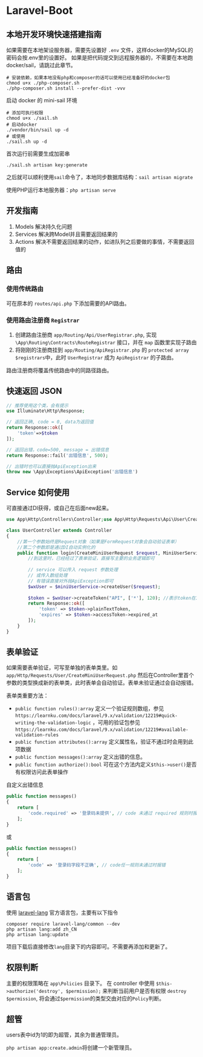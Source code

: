 # Laravel-Boot

## 本地开发环境快速搭建指南

如果需要在本地架设服务器，需要先设置好 `.env` 文件，这样docker的MySQL的密码会按.env里的设置好。
如果是把代码提交到远程服务器的，不需要在本地跑docker/sail，请跳过此章节。

```shell
# 安装依赖，如果本地没有php和composer的话可以使用已经准备好的docker包
chmod u+x ./php-composer.sh
./php-composer.sh install --prefer-dist -vvv
```

启动 docker 的 mini-sail 环境
```shell
# 添加可执行权限
chmod u+x ./sail.sh
# 启动docker
./vendor/bin/sail up -d
# 或使用
./sail.sh up -d
```

首次运行前需要生成加密串

```shell
./sail.sh artisan key:generate
```

之后就可以顺利使用`sail`命令了，本地同步数据库结构：`sail artisan migrate`

使用PHP运行本地服务器：`php artisan serve`

## 开发指南

1. Models 解决持久化问题
2. Services 解决跨Model并且需要返回结果的
3. Actions 解决不需要返回结果的动作，如进队列之后要做的事情，不需要返回值的

## 路由

### 使用传统路由

可在原本的 `routes/api.php` 下添加需要的API路由。

### 使用路由注册商 `Registrar`

1. 创建路由注册商 `app/Routing/Api/UserRegistrar.php`, 实现 `\App\Routing\Contracts\RouteRegistrar` 接口，并在 `map` 函数里实现子路由
2. 将刚刚的注册商挂到 `app/Routing/ApiRegistrar.php` 的 `protected array $registrars`中，此时 `UserRegistrar` 成为 `ApiRegistrar` 的子路由。

路由注册商将覆盖传统路由中的同路径路由。

## 快速返回 JSON

```php
// 推荐使用这个类，会有提示
use Illuminate\Http\Response;

// 返回正确, code = 0, data为返回值
return Response::ok([
    'token'=>$token
]);

// 返回出错，code=500, message = 出错信息
return Response::fail('出错信息', 500);

// 出错时也可以直接抛ApiException出来
throw new \App\Exceptions\ApiException('出错信息')
```

## Service 如何使用

可直接通过DI获得，或自己在后面new起来。

```php
use App\Http\Controllers\Controller;use App\Http\Requests\Api\User\CreateMiniUserRequest;use App\Services\MiniUserService;use Illuminate\Http\Response;

class UserController extends Controller
{
    //第一个参数始终是Request对象（如果是FormRequest对象会自动验证表单）
    //第二个参数即是通过DI自动实例化的
    public function login(CreateMiniUserRequest $request, MiniUserService $miniUserService) {
        //到这里时，已经经过了表单验证，直接写主要的业务逻辑即可
        
        // service 可以传入 request 参数处理
        // 或传入数组处理
        // 有错误直接对外抛ApiException即可
        $wxUser = $miniUserService->createUser($request);
    
        $token = $wxUser->createToken("API", ['*'], 120); //表示token在120天后过期
        return Response::ok([
            'token' => $token->plainTextToken,
            'expires' => $token->accessToken->expired_at
        ]);
    }
}
```

## 表单验证

如果需要表单验证，可写至单独的表单类里。如 `app/Http/Requests/User/CreateMiniUserRequest.php`
然后在Controller里首个参数的类型换成新的表单类，此时表单会自动验证。表单未验证通过会自动报错。

表单类重要方法：

* `public function rules():array` 定义一个验证规则数组，参见 `https://learnku.com/docs/laravel/9.x/validation/12219#quick-writing-the-validation-logic` ，可用的验证包参见 `https://learnku.com/docs/laravel/9.x/validation/12219#available-validation-rules`
* `public function attributes():array` 定义属性名，验证不通过时会用到此项数据
* `public function messages():array` 定义出错的信息。
* `public function authorize():bool` 可在这个方法内定义`$this->user()`是否有权限访问此表单操作

自定义出错信息

```php
public function messages()
{
    return [
        'code.required' => '登录码未提供', // code 未通过 required 规则时报错
    ];
}
```

或

```php
public function messages()
{
    return [
        'code' => '登录码字段不正确', // code任一规则未通过时报错
    ];
}
```

## 语言包

使用 [laravel-lang](https://laravel-lang.com/) 官方语言包，主要有以下指令

```shell
composer require laravel-lang/common --dev
php artisan lang:add zh_CN
php artisan lang:update
```

项目下载后直接修改`lang`目录下的内容即可。不需要再添加和更新了。

## 权限判断

主要的权限策略在 `app\Policies` 目录下。
在 controller 中使用 `$this->authorize('destroy', $permission);` 来判断当前用户是否有权限 `destroy $permission`, 将会通过`$permission`的类型交由对应的`Policy`判断。

## 超管

users表中id为1的即为超管，其余为普通管理员。

`php artisan app:create.admin`将创建一个新管理员。
